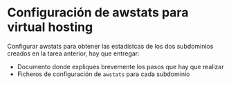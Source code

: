 # Configuración de awstats para virtual hosting

Configurar awstats para obtener las estadístcas de los dos subdominios creados en la tarea anterior, hay que entregar:

* Documento donde expliques brevemente los pasos que hay que realizar
* Ficheros de configuración de `awstats` para cada subdominio
